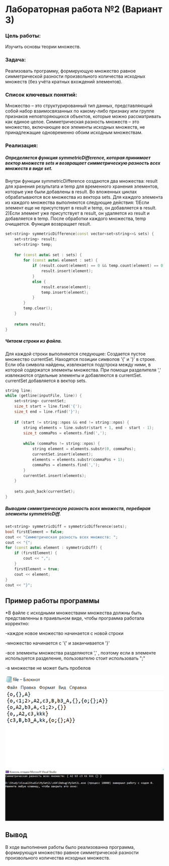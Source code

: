 # Лабораторная работа №2 (Вариант 3)

### Цель работы:

Изучить основы теории множеств.

### Задача:

Реализовать программу, формирующую множество равное симметрической разности
произвольного количества исходных множеств (без учёта кратных вхождений элементов).

### Список ключевых понятий:

Множество – это структурированный тип данных, представляющий собой набор взаимосвязанных по какому-либо признаку или группе признаков неповторяющихся объектов, которые  можно рассматривать как единое целое.
Симметрическая разность множеств – это множество, включающее все элементы исходных множеств, не принадлежащие одновременно обоим исходным множествам.

### Реализация:


##### Определяется функция symmetricDifference, которая принимает вектор множеств sets и возвращает симметрическую разность всех множеств в виде set<string>.
Внутри функции symmetricDifference создаются два множества: result для хранения результата и temp для временного хранения элементов, которые уже были добавлены в result.
Во вложенных циклах обрабатываются все множества из вектора sets. Для каждого элемента из каждого множества выполняются следующие действия:
1)Если элемент еще не присутствует в result и temp, он добавляется в result.
2)Если элемент уже присутствует в result, он удаляется из result и добавляется в temp.
После обработки каждого множества, temp очищается.
Функция возвращает result.

```c++
set<string> symmetricDifference(const vector<set<string>>& sets) {
    set<string> result;
    set<string> temp;

    for (const auto& set : sets) {
        for (const auto& element : set) {
            if (result.count(element) == 0 && temp.count(element) == 0) {
                result.insert(element);
            }
            else {
                result.erase(element);
                temp.insert(element);
            }
        }
        temp.clear();
    }

    return result;
}
```

##### Читаем строки из файла.
Для каждой строки выполняются следующие:
Создается пустое множество currentSet.
Находятся позиции символов '{' и '}' в строке.
Если оба символа найдены, извлекается подстрока между ними, в которой содержатся элементы множества.
При помощи разделителя ',' извлекаются отдельные элементы и добавляются в currentSet.
currentSet добавляется в вектор sets.

```c++
string line;
while (getline(inputFile, line)) {
    set<string> currentSet;
    size_t start = line.find('{');
    size_t end = line.rfind('}');

    if (start != string::npos && end != string::npos) {
        string elements = line.substr(start + 1, end - start - 1);
        size_t commaPos = elements.find(',');

        while (commaPos != string::npos) {
            string element = elements.substr(0, commaPos);
            currentSet.insert(element);
            elements = elements.substr(commaPos + 1);
            commaPos = elements.find(',');
        }
        currentSet.insert(elements);
    }

    sets.push_back(currentSet);
}
```

##### Выводим симметрическую разность всех множеств, перебирая элементы symmetricDiff.

```c++
set<string> symmetricDiff = symmetricDifference(sets);
bool firstElement = false;
cout << "Симметрическая разность всех множеств: ";
cout << "{";
for (const auto& element : symmetricDiff) {
    if (firstElement) {
        cout << ",";
    }
    firstElement = true;  
    cout << element;
}
cout << "}";
```


## Пример работы программы

*В файле с исходными множествами множества должны быть представленны в праивльном виде, чтобы программа работала корректно:

-каждое новое множество начинается с новой строки

-множество начинается с '{' и заканчивается '}' 

-все элементы множества разделяются ',' , поэтому если в элементе используется разделение, пользователю стоит использовать ";"

-в множестве не может быть пробелов

![image](images/pik2.png)  ![image](images/pik1.png)  



## Вывод

В ходе выполнения работы было реализованна программа, формирующуя множество равное симметрической разности
произвольного количества исходных множеств.










